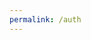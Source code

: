 ```yaml
---
permalink: /auth
---
```


<script>
    const url = new URL(location.href);

    const urlParams = url.searchParams;

    const code = urlParams.get("code");

    console.log(code);

    // location.href="https://github.com/login/oauth/access_token?client_id={{ site.client_id }}&client_secret={{ site.client_secret }}&code=" + code;


    const token = getToken(code);
    console.log(token);

    // fetch("https://api.github.com/user", {
    //             method: "GET",
    //             headers: {
    //                 "Accept" : "application/vnd.github.v3+json",
    //                 //"Access-Control-Allow-Origin" : "*",
    //                 //"Access-Control-Allow-Headers" : "X-Requested-With",
    //                 "Authorization" : "token {{ site.token }}"
    //             }
    //         })
    //         .then(response => response.json())
    //         .then(data => {
    //             console.log(data);
    //         })
    //         .catch(error => console.log(error));

    async function getToken(code) {
        const access_token = await fetch("{{ site.url }}login/oauth/access_token",
                {
                    method: "POST",
                    headers: {
                        // "Accept-Language" : "*",
                        // "Content-Langeuage" : "en-US",
                        // "Content-Type" : "application/x-www-form-urlencoeded",
                        // "Access-Control-Allow-Origin" : "*",
                        // "Access-Control-Allow-Headers" : "GET, POST",
                        // "Access-Control-Allow-Methods" : "Origin, Content-Type, X-Auth-Token",
                        // "Origin" : "{{ site.url}}",
                        "Accept" : "application/json",
                    },
                    body : {
                        code: code,
                        client_id: "{{ site.client_id }}",
                        client_secret: "{{ site.client_secret }}"
                    },
                })
                .then(response => console.log(response))
                .catch(error => console.log(error));
    }

    
</script>